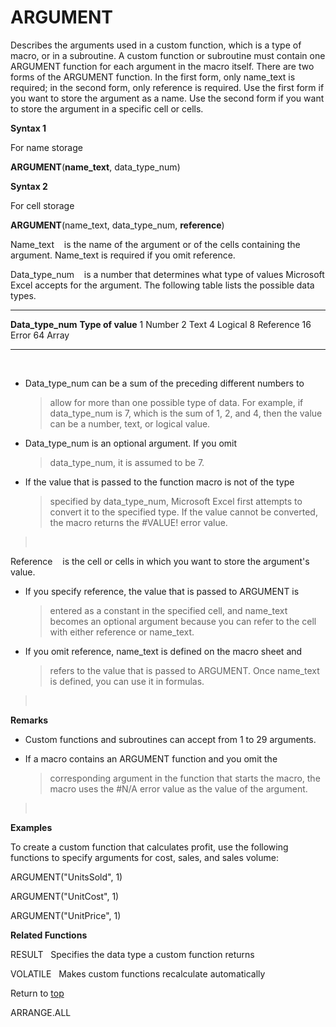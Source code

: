 ARGUMENT
========

Describes the arguments used in a custom function, which is a type of
macro, or in a subroutine. A custom function or subroutine must contain
one ARGUMENT function for each argument in the macro itself. There are
two forms of the ARGUMENT function. In the first form, only name\_text
is required; in the second form, only reference is required. Use the
first form if you want to store the argument as a name. Use the second
form if you want to store the argument in a specific cell or cells.

**Syntax 1**

For name storage

**ARGUMENT**(**name\_text**, data\_type\_num)

**Syntax 2**

For cell storage

**ARGUMENT**(name\_text, data\_type\_num, **reference**)

Name\_text    is the name of the argument or of the cells containing the
argument. Name\_text is required if you omit reference.

Data\_type\_num    is a number that determines what type of values
Microsoft Excel accepts for the argument. The following table lists the
possible data types.

  --------------------- -------------------
  **Data\_type\_num**   **Type of value**
  1                     Number
  2                     Text
  4                     Logical
  8                     Reference
  16                    Error
  64                    Array
  --------------------- -------------------

 

-   Data\_type\_num can be a sum of the preceding different numbers to
    > allow for more than one possible type of data. For example, if
    > data\_type\_num is 7, which is the sum of 1, 2, and 4, then the
    > value can be a number, text, or logical value.

-   Data\_type\_num is an optional argument. If you omit
    > data\_type\_num, it is assumed to be 7.

-   If the value that is passed to the function macro is not of the type
    > specified by data\_type\_num, Microsoft Excel first attempts to
    > convert it to the specified type. If the value cannot be
    > converted, the macro returns the \#VALUE! error value.

>  

Reference    is the cell or cells in which you want to store the
argument\'s value.

-   If you specify reference, the value that is passed to ARGUMENT is
    > entered as a constant in the specified cell, and name\_text
    > becomes an optional argument because you can refer to the cell
    > with either reference or name\_text.

-   If you omit reference, name\_text is defined on the macro sheet and
    > refers to the value that is passed to ARGUMENT. Once name\_text is
    > defined, you can use it in formulas.

>  

**Remarks**

-   Custom functions and subroutines can accept from 1 to 29 arguments.

-   If a macro contains an ARGUMENT function and you omit the
    > corresponding argument in the function that starts the macro, the
    > macro uses the \#N/A error value as the value of the argument.

>  

**Examples**

To create a custom function that calculates profit, use the following
functions to specify arguments for cost, sales, and sales volume:

ARGUMENT(\"UnitsSold\", 1)

ARGUMENT(\"UnitCost\", 1)

ARGUMENT(\"UnitPrice\", 1)

**Related Functions**

RESULT   Specifies the data type a custom function returns

VOLATILE   Makes custom functions recalculate automatically

Return to [top](#A)

ARRANGE.ALL
